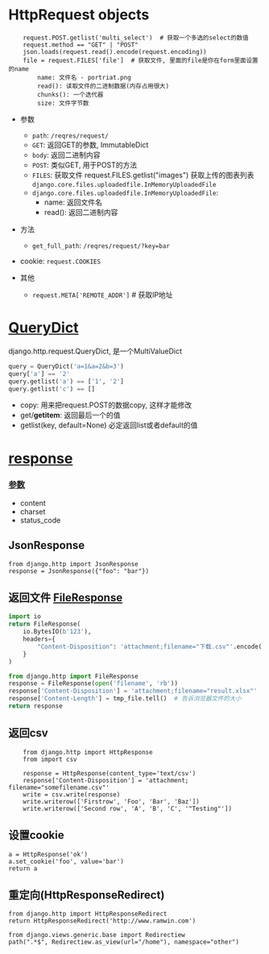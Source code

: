 # HttpRequest objects
```
    request.POST.getlist('multi_select')  # 获取一个多选的select的数值
    request.method == "GET" | "POST"
    json.loads(request.read().encode(request.encoding))
    file = request.FILES['file']  # 获取文件, 里面的file是你在form里面设置的name
        name: 文件名 - portriat.png
        read(): 读取文件的二进制数据(内存占用很大)
        chunks(): 一个迭代器
        size: 文件字节数
```
* 参数
    * `path`: `/reqres/request/`
    * `GET`: 返回GET的参数, ImmutableDict
    * `body`: 返回二进制内容
    * `POST`: 类似GET, 用于POST的方法
    * `FILES`: 获取文件
        request.FILES.getlist("images") 获取上传的图表列表 `django.core.files.uploadedfile.InMemoryUploadedFile`
    * `django.core.files.uploadedfile.InMemoryUploadedFile`:
        * name: 返回文件名
        * read(): 返回二进制内容
* 方法
    * `get_full_path`: `/reqres/request/?key=bar`

* cookie: `request.COOKIES`

* 其他
    * `request.META['REMOTE_ADDR']`  # 获取IP地址

# [QueryDict][QueryDict]
django.http.request.QueryDict, 是一个MultiValueDict
```python
query = QueryDict('a=1&a=2&b=3')
query['a'] == '2'
query.getlist('a') == ['1', '2']
query.getlist('c') == []
```
* copy: 用来把request.POST的数据copy, 这样才能修改
* get/__getitem__: 返回最后一个的值
* getlist(key, default=None)
必定返回list或者default的值

# [response](https://docs.djangoproject.com/en/5.1/ref/request-response/)

### [参数](https://docs.djangoproject.com/en/1.11/ref/request-response/#httpresponse-objects)
* content
* charset
* status_code

## JsonResponse
```
from django.http import JsonResponse
response = JsonResponse({"foo": "bar"})
```

## 返回文件 [FileResponse](https://docs.djangoproject.com/en/5.1/ref/request-response/#fileresponse-objects)
```python
import io
return FileResponse(
    io.BytesIO(b'123'),
    headers={
        "Content-Disposition": 'attachment;filename="下载.csv"'.encode("utf8"),
    }
)
```

```python
from django.http import FileResponse
response = FileResponse(open('filename', 'rb'))
response['Content-Disposition'] = 'attachment;filename="result.xlsx"'  # 告诉浏览器文件的文件名
response['Content-Length'] = tmp_file.tell()  # 告诉浏览器文件的大小
return response
```

## 返回csv
```
    from django.http import HttpResponse
    from import csv

    response = HttpResponse(content_type='text/csv')
    response['Content-Disposition'] = 'attachment; filename="somefilename.csv"'
    write = csv.write(response)
    write.writerow(['Firstrow', 'Foo', 'Bar', 'Baz'])
    write.writerow(['Second row', 'A', 'B', 'C', '"Testing"'])
```

## 设置cookie
    a = HttpResponse('ok')
    a.set_cookie('foo', value='bar')
    return a


## 重定向(HttpResponseRedirect)
```
from django.http import HttpResponseRedirect
return HttpResponseRedirect('http://www.ramwin.com')

from django.views.generic.base import Redirectiew
path(".*$", Redirectiew.as_view(url="/home"), namespace="other")
```

[QueryDict]: https://docs.djangoproject.com/en/4.2/ref/request-response/#querydict-objects
